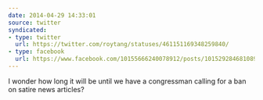 ```yaml
---
date: 2014-04-29 14:33:01
source: twitter
syndicated:
- type: twitter
  url: https://twitter.com/roytang/statuses/461151169348259840/
- type: facebook
  url: https://www.facebook.com/10155666240078912/posts/10152928468108912
---
```


I wonder how long it will be until we have a congressman calling for a ban on satire news articles?